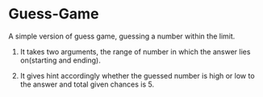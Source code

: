 # Guess-Game
A simple version of guess game, guessing a  number within the limit.

1. It takes two arguments, the range of number in which the answer lies on(starting and ending).

2. It gives hint accordingly whether the guessed number is high or low to the answer and total given chances is 5.
